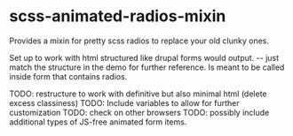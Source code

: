 # scss-animated-radios-mixin
Provides a mixin for pretty scss radios to replace your old clunky ones.

Set up to work with html structured like drupal forms would output.
-- just match the structure in the demo for further reference. Is meant to be called
inside form that contains radios.

TODO: restructure to work with definitive but also minimal html (delete excess classiness)
TODO: Include variables to allow for further customization
TODO: check on other browsers
TODO: possibly include additional types of JS-free animated form items.